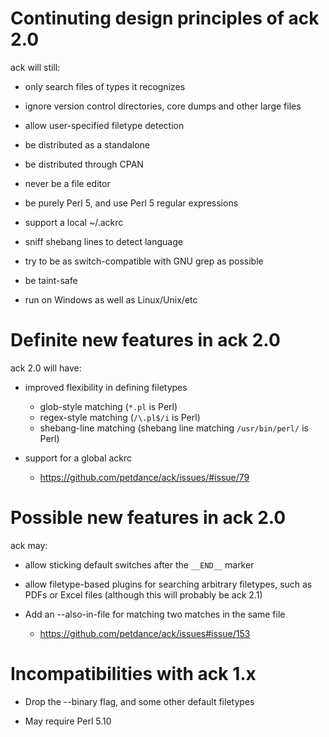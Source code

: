 # Continuting design principles of ack 2.0

ack will still:

* only search files of types it recognizes

* ignore version control directories, core dumps and other large files

* allow user-specified filetype detection

* be distributed as a standalone

* be distributed through CPAN

* never be a file editor

* be purely Perl 5, and use Perl 5 regular expressions

* support a local ~/.ackrc

* sniff shebang lines to detect language

* try to be as switch-compatible with GNU grep as possible

* be taint-safe

* run on Windows as well as Linux/Unix/etc


# Definite new features in ack 2.0

ack 2.0 will have:

* improved flexibility in defining filetypes
    * glob-style matching (`*.pl` is Perl)
    * regex-style matching (`/\.pl$/i` is Perl)
    * shebang-line matching (shebang line matching `/usr/bin/perl/` is Perl)

* support for a global ackrc
    * https://github.com/petdance/ack/issues/#issue/79


# Possible new features in ack 2.0

ack may:

* allow sticking default switches after the `__END__` marker

* allow filetype-based plugins for searching arbitrary filetypes,
such as PDFs or Excel files (although this will probably be ack
2.1)

* Add an --also-in-file for matching two matches in the same file
    * https://github.com/petdance/ack/issues#issue/153


# Incompatibilities with ack 1.x

* Drop the --binary flag, and some other default filetypes

* May require Perl 5.10
